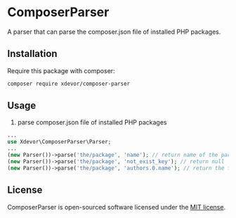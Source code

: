 # ComposerParser

A parser that can parse the composer.json file of installed PHP packages.

## Installation
Require this package with composer:
```bash
composer require xdevor/composer-parser
```

## Usage

1. parse composer.json file of installed PHP packages
```php
...
use Xdevor\ComposerParser\Parser;
...
(new Parser())->parse('the/package', 'name'); // return name of the package
(new Parser())->parse('the/package', 'not_exist_key'); // return null
(new Parser())->parse('the/package', 'authors.0.name'); // return the first author name
```

## License

ComposerParser is open-sourced software licensed under the [MIT license](LICENSE.md).
